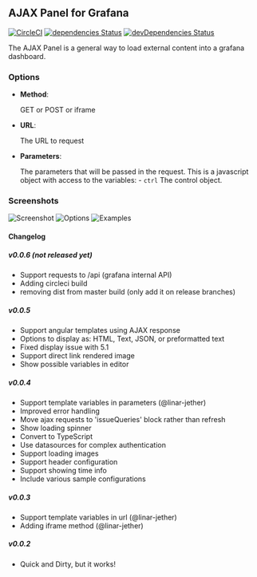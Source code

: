 ## AJAX Panel for Grafana

[![CircleCI](https://circleci.com/gh/ryantxu/ajax-panel/tree/master.svg?style=svg)](https://circleci.com/gh/ryantxu/ajax-panel/tree/master)
[![dependencies Status](https://david-dm.org/ryantxu/ajax-panel/status.svg)](https://david-dm.org/ryantxu/ajax-panel)
[![devDependencies Status](https://david-dm.org/ryantxu/ajax-panel/dev-status.svg)](https://david-dm.org/ryantxu/ajax-panel?type=dev)

The AJAX Panel is a general way to load external content into a grafana dashboard.

### Options

* **Method**:

  GET or POST or iframe

* **URL**:

  The URL to request

* **Parameters**:

  The parameters that will be passed in the request. This is a javascript object with access to the variables: - `ctrl` The control object.

### Screenshots

![Screenshot](https://raw.githubusercontent.com/ryantxu/ajax-panel/master/src/img/screenshot.png)
![Options](https://raw.githubusercontent.com/ryantxu/ajax-panel/master/src/img/screenshot-ajax-options.png)
![Examples](https://raw.githubusercontent.com/ryantxu/ajax-panel/master/src/img/screenshot-examples.png)

#### Changelog

##### v0.0.6 (not released yet)

* Support requests to /api (grafana internal API)
* Adding circleci build
* removing dist from master build (only add it on release branches)

##### v0.0.5

* Support angular templates using AJAX response
* Options to display as: HTML, Text, JSON, or preformatted text
* Fixed display issue with 5.1
* Support direct link rendered image
* Show possible variables in editor

##### v0.0.4

* Support template variables in parameters (@linar-jether)
* Improved error handling
* Move ajax requests to 'issueQueries' block rather than refresh
* Show loading spinner
* Convert to TypeScript
* Use datasources for complex authentication
* Support loading images
* Support header configuration
* Support showing time info
* Include various sample configurations

##### v0.0.3

* Support template variables in url (@linar-jether)
* Adding iframe method (@linar-jether)

##### v0.0.2

* Quick and Dirty, but it works!
